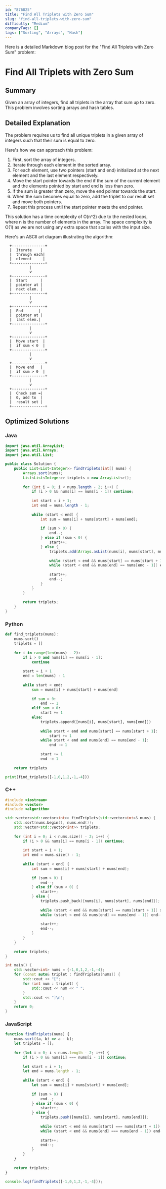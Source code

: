 ```yaml
---
id: "876825"
title: "Find All Triplets with Zero Sum"
slug: "find-all-triplets-with-zero-sum"
difficulty: "Medium"
companyTags: []
tags: ["Sorting", "Arrays", "Hash"]
---
```


Here is a detailed Markdown blog post for the "Find All Triplets with Zero Sum" problem:

# Find All Triplets with Zero Sum

## Summary
Given an array of integers, find all triplets in the array that sum up to zero. This problem involves sorting arrays and hash tables.

## Detailed Explanation
The problem requires us to find all unique triplets in a given array of integers such that their sum is equal to zero. 

Here's how we can approach this problem:

1. First, sort the array of integers.
2. Iterate through each element in the sorted array.
3. For each element, use two pointers (start and end) initialized at the next element and the last element respectively.
4. Move the start pointer towards the end if the sum of the current element and the elements pointed by start and end is less than zero.
5. If the sum is greater than zero, move the end pointer towards the start.
6. When the sum becomes equal to zero, add the triplet to our result set and move both pointers.
7. Repeat this process until the start pointer meets the end pointer.

This solution has a time complexity of O(n^2) due to the nested loops, where n is the number of elements in the array. The space complexity is O(1) as we are not using any extra space that scales with the input size.

Here's an ASCII art diagram illustrating the algorithm:
```
  +---------------+
  |  Iterate    |
  |  through each|
  |  element     |
  +---------------+
           |
           v
  +---------------+
  |  Start      |
  |  pointer at |
  |  next elem. |
  +---------------+
           |
           v
  +---------------+
  |  End       |
  |  pointer at |
  |  last elem.|
  +---------------+
           |
           v
  +---------------+
  |  Move start  |
  |  if sum < 0  |
  +---------------+
           |
           v
  +---------------+
  |  Move end   |
  |  if sum > 0  |
  +---------------+
           |
           v
  +---------------+
  |  Check sum =|
  |  0, add to  |
  |  result set |
  +---------------+
```

## Optimized Solutions

### Java
```java
import java.util.ArrayList;
import java.util.Arrays;
import java.util.List;

public class Solution {
    public List<List<Integer>> findTriplets(int[] nums) {
        Arrays.sort(nums);
        List<List<Integer>> triplets = new ArrayList<>();
        
        for (int i = 0; i < nums.length - 2; i++) {
            if (i > 0 && nums[i] == nums[i - 1]) continue;
            
            int start = i + 1;
            int end = nums.length - 1;
            
            while (start < end) {
                int sum = nums[i] + nums[start] + nums[end];
                
                if (sum > 0) {
                    end--;
                } else if (sum < 0) {
                    start++;
                } else {
                    triplets.add(Arrays.asList(nums[i], nums[start], nums[end]));
                    
                    while (start < end && nums[start] == nums[start + 1]) start++;
                    while (start < end && nums[end] == nums[end - 1]) end--;
                    
                    start++;
                    end--;
                }
            }
        }
        
        return triplets;
    }
}
```

### Python
```python
def find_triplets(nums):
    nums.sort()
    triplets = []
    
    for i in range(len(nums) - 2):
        if i > 0 and nums[i] == nums[i - 1]:
            continue
        
        start = i + 1
        end = len(nums) - 1
        
        while start < end:
            sum = nums[i] + nums[start] + nums[end]
            
            if sum > 0:
                end -= 1
            elif sum < 0:
                start += 1
            else:
                triplets.append([nums[i], nums[start], nums[end]])
                
                while start < end and nums[start] == nums[start + 1]:
                    start += 1
                while start < end and nums[end] == nums[end - 1]:
                    end -= 1
                
                start += 1
                end -= 1
    
    return triplets

print(find_triplets([-1,0,1,2,-1,-4]))
```

### C++
```cpp
#include <iostream>
#include <vector>
#include <algorithm>

std::vector<std::vector<int>> findTriplets(std::vector<int>& nums) {
    std::sort(nums.begin(), nums.end());
    std::vector<std::vector<int>> triplets;
    
    for (int i = 0; i < nums.size() - 2; i++) {
        if (i > 0 && nums[i] == nums[i - 1]) continue;
        
        int start = i + 1;
        int end = nums.size() - 1;
        
        while (start < end) {
            int sum = nums[i] + nums[start] + nums[end];
            
            if (sum > 0) {
                end--;
            } else if (sum < 0) {
                start++;
            } else {
                triplets.push_back({nums[i], nums[start], nums[end]});
                
                while (start < end && nums[start] == nums[start + 1]) start++;
                while (start < end && nums[end] == nums[end - 1]) end--;
                
                start++;
                end--;
            }
        }
    }
    
    return triplets;
}

int main() {
    std::vector<int> nums = {-1,0,1,2,-1,-4};
    for (const auto& triplet : findTriplets(nums)) {
        std::cout << "[";
        for (int num : triplet) {
            std::cout << num << " ";
        }
        std::cout << "]\n";
    }
    return 0;
}
```

### JavaScript
```javascript
function findTriplets(nums) {
    nums.sort((a, b) => a - b);
    let triplets = [];
    
    for (let i = 0; i < nums.length - 2; i++) {
        if (i > 0 && nums[i] === nums[i - 1]) continue;
        
        let start = i + 1;
        let end = nums.length - 1;
        
        while (start < end) {
            let sum = nums[i] + nums[start] + nums[end];
            
            if (sum > 0) {
                end--;
            } else if (sum < 0) {
                start++;
            } else {
                triplets.push([nums[i], nums[start], nums[end]]);
                
                while (start < end && nums[start] === nums[start + 1]) start++;
                while (start < end && nums[end] === nums[end - 1]) end--;
                
                start++;
                end--;
            }
        }
    }
    
    return triplets;
}

console.log(findTriplets([-1,0,1,2,-1,-4]));
```